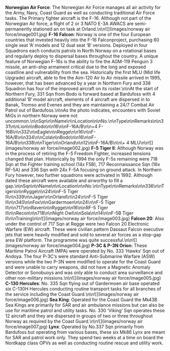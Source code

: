 **Norwegian Air Force**: The Norwegian Air Force manages all air activity for the Army, Navy, Coast Guard as well as conducting traditional Air Force tasks. The Primary fighter aircraft is the F-16. Although not part of the Norwegian Air force, a flight of 2 or 3 NATO E-3A AWACS are semi-permanently stationed an on task at Orland.\n\n![](images/norway air force/image001.jpg) **F-16 Falcon**: Norway is one of the four European countries that invested heavily into the F-16 Falconproject, purchasing 60 single seat ‘A‘ models and 12 dual seat ‘B‘ versions. Deployed in four Squadrons each conducts patrols in North Norway on a rotational bases and regularly deploy to dispersal bases throughout the country. A unique feature of Norwegian F-16s is the ability to fire the AGM-119 Penguin 3 missile, an anti-ship armament critical due to the long and exposed coastline and vulnerability from the sea. Historically the first MLU (Mid life Upgrade) aircraft, able to fire the Aim-120 Air to Air missile arrived in 1995, however, that has been advanced by a year in Northern Fury and 338 Squadron has four of the improved aircraft on its roster.\n\nAt the start of Northern Fury, 331 Sqn from Bodo is forward based at Bardufoss with 4 additional ‘B‘ model aircraft, elements of 4 aircraft are dispersed in to Banak, Tromso and Evenes and they are maintaining a 24/7 Combat Air Patrol out of Bardufoss.\n\nAs the photo indicates, encounters with Soviet MiGs in northern Norway were not uncommon.\n\nSqn\n\nName\n\nLocation\n\nNo.\n\nType\n\nRemarks\n\n331\n\nLion\n\nBodo\n\n16\n\nF-16A/B\n\n+4 F-16B\n\n332\n\nEagle\n\nRegge\n\n16\n\nF-16A/B\n\n334\n\nCola\n\nBodo\n\n16\n\nF-16A/B\n\n338\n\nTiger\n\nOrland\n\n12\n\nF-16A/B\n\n\\+ 4 MLU\n\n![](images/norway air force/image002.jpg) **F-5 Tiger II**: Although Norway was in the process of retiring the F-5 Freedom Fighter, increased tensions changed that plan. Historically by 1994 the only F-5s remaining were 718 Sqn at the Fighter training school (14x F5B), 717 Reconnaissance Sqn (16x RF-5A) and 336 Sqn with 24x F-5A focusing on ground attack. In Northern Fury however, two further squadrons were activated in 1992. Although dated these aircraft were available and airworthy to fill a gap.\n\nSqn\n\nName\n\nLocation\n\nNo.\n\nType\n\nRemarks\n\n336\n\nTigers\n\nRygge\n\n24\n\nF-5 Tiger II\n\n339\n\nJager\n\nOrland\n\n24\n\nF-5 Tiger II\n\n340\n\nFox\n\nGardermoen\n\n24\n\nF-5 Tiger II\n\n717\n\nRaven\n\nRygge\n\n16\n\nRF-5 Tiger II\n\nRecon\n\n718\n\nNight Owl\n\nSola\n\n14\n\nF-5B Tiger II\n\nTraining\n\n![](images/norway air force/image003.jpg) **Falcon 20**: Also under the control of 717 Sqn at Regge were two Falcon 20 Electronic Warfare (EW) aircraft. These were civilian pattern Dassaut Falcon executive jets that were heavily modified and sold to several air forces as a stop-gap area EW platform. The programme was quite successful.\n\n![](images/norway air force/image004.jpg) **P-3C & P-3N Orion**: These Maritime Patrol Aircraft (MPA) were operated by No. 333 ‘Hawks‘ Sqn out of Andoya. The four P-3C‘s were standard Anti-Submarine Warfare (ASW) versions while the two P-3N were modified to operate for the Coast Guard and were unable to carry weapons, did not have a Magnetic Anomaly Detector or Sonobuoys and was only able to conduct area surveillance and other non-military missions.\n\n![](images/norway air force/image005.jpg) **C-130 Hercules**: No. 335 Sqn flying out of Gardermoen air base operated six C-130H Hercules conducting routine transport tasks for all branches of the service including the Coast Guard.\n\n![](images/norway air force/image006.jpg) **Sea King**: Operated for the Coast Guard the Mk43B Sea Kings are primarily for SAR and air ambulance missions but can also be use for maritime patrol and utility tasks. No. 330 ‘Viking‘ Sqn operates these 12 aircraft and they are dispersed in groups of two or three throughout Norway as required by the Coast Guard.\n\n![](images/norway air force/image007.jpg) **Lynx**: Operated by No.337 Sqn primarily from Bardufoss but operating from various bases, these six Mk86 Lynx are meant for SAR and patrol work only. They spend two weeks at a time on board the Nordkapp class OPVs as well as conducting routine rescue and utility work.
